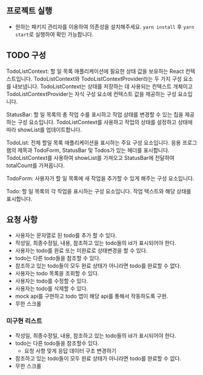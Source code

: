 ## 프로젝트 실행

- 원하는 패키지 관리자를 이용하여 의존성을 설치해주세요. `yarn install` 후 `yarn start`로 실행하여 확인 가능합니다.

## TODO 구성

TodoListContext: 할 일 목록 애플리케이션에 필요한 상태 값을 보유하는 React 컨텍스트입니다. TodoListContext와 TodoListContextProvider라는 두 가지 구성 요소를 내보냅니다. TodoListContext는 상태를 저장하는 데 사용되는 컨텍스트 개체이고 TodoListContextProvider는 자식 구성 요소에 컨텍스트 값을 제공하는 구성 요소입니다.

StatusBar: 할 일 목록의 총 작업 수를 표시하고 작업 상태를 변경할 수 있는 칩을 제공하는 구성 요소입니다. TodoListContext를 사용하고 작업의 상태를 설정하고 상태에 따라 showList를 업데이트합니다.

TodoList: 전체 할일 목록 애플리케이션을 표시하는 주요 구성 요소입니다. 응용 프로그램의 제목과 TodoForm, StatusBar 및 Todos가 있는 헤더를 표시합니다. TodoListContext를 사용하여 showList를 가져오고 StatusBar에 전달하여 totalCount를 가져옵니다.

TodoForm: 사용자가 할 일 목록에 새 작업을 추가할 수 있게 해주는 구성 요소입니다.

Todo: 할 일 목록의 각 작업을 표시하는 구성 요소입니다. 작업 텍스트와 해당 상태를 표시합니다.

## 요청 사항

- 사용자는 문자열로 된 todo를 추가 할 수 있다.
- 작성일, 최종수정일, 내용, 참조하고 있는 todo들의 id가 표시되어야 한다.
- 사용자는 todo를 완료 또는 미완료로 상태변경을 할 수 있다.
- todo는 다른 todo들을 참조할 수 있다.
- 참조하고 있는 todo들이 모두 완료 상태가 아니라면 todo를 완료할 수 없다.
- 사용자는 todo 목록을 조회할 수 있다.
- 사용자는 todo를 수정할 수 있다.
- 사용자는 todo를 삭제할 수 있다.
- mock api를 구현하고 todo 앱이 해당 api를 통해서 작동하도록 구현.
- 무한 스크롤

### 미구현 리스트

- 작성일, 최종수정일, 내용, 참조하고 있는 todo들의 id가 표시되어야 한다.
- todo는 다른 todo들을 참조할수 있다.
  - 요청 사항 맞게 응답 데이터 구조 변경하기
- 참조하고 있는 todo들이 모두 완료 상태가 아니라면 todo를 완료할 수 없다.
- 무한 스크롤

